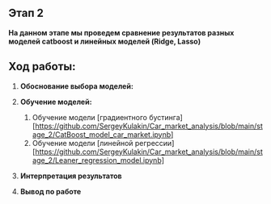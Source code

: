 ## Этап 2

**На данном этапе мы проведем сравнение результатов разных моделей catboost и линейных моделей (Ridge, Lasso)**

## Ход работы:

1. **Обоснование выбора моделей:**
  
2. **Обучение моделей:**
    1) Обучение модели [градиентного бустинга][https://github.com/SergeyKulakin/Car_market_analysis/blob/main/stage_2/CatBoost_model_car_market.ipynb]
    2) Обучение модели [линейной регрессии][https://github.com/SergeyKulakin/Car_market_analysis/blob/main/stage_2/Leaner_regression_model.ipynb]

3. **Интерпретация результатов**

4. **Вывод по работе**  
